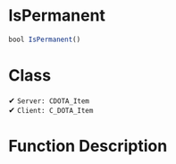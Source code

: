 # IsPermanent
```js
bool IsPermanent()
```
# Class
✔ `Server: CDOTA_Item`  
✔ `Client: C_DOTA_Item`  

# Function Description

